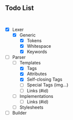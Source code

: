 ## Todo List

<br>

- [x] Lexer
  - [x] Generic
    - [x] Tokens
    - [x] Whitespace
    - [x] Keywords
- [ ] Parser
  - [ ] Templates
    - [x] Tags
    - [x] Attributes
    - [x] Self-closing Tags
    - [ ] Special Tags (img...)
    - [ ] Links (#id)
  - [ ] Implementations
    - [ ] Links (#id)
  - [ ] Stylesheets
- [ ] Builder